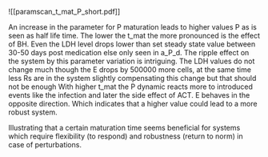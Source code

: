 ![[paramscan_t_mat_P_short.pdf]]

An increase in the parameter for P maturation leads to higher values P as is seen as half life time.
The lower the t_mat the more pronounced is the effect of BH. Even the LDH level drops lower than set steady state value between 30-50 days post medication else only seen in a_P_d. The ripple effect on the system by this parameter variation is intriguing. The LDH values do not change much though the E drops by 500000 more cells, at the same time less Rs are in the system slightly compensating this change but that should not be enough
With higher t_mat the P dynamic reacts more to introduced events like the infection and later the side effect of ACT. E behaves in the opposite direction. Which indicates that a higher value could lead to a more robust system. 

Illustrating that a certain maturation time seems beneficial for systems which require flexibility (to respond) and robustness (return to norm) in case of perturbations. 